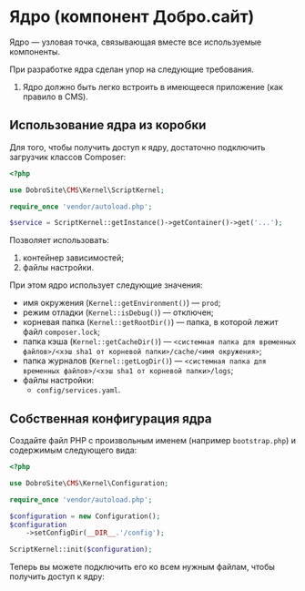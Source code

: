 # Ядро (компонент Добро.сайт)

Ядро — узловая точка, связывающая вместе все используемые компоненты.

При разработке ядра сделан упор на следующие требования.

1. Ядро должно быть легко встроить в имеющееся приложение (как правило в CMS).

## Использование ядра из коробки

Для того, чтобы получить доступ к ядру, достаточно подключить загрузчик классов Composer:

```php
<?php

use DobroSite\CMS\Kernel\ScriptKernel;

require_once 'vendor/autoload.php';

$service = ScriptKernel::getInstance()->getContainer()->get('...');
```

Позволяет использовать:

1. контейнер зависимостей;
2. файлы настройки.

При этом ядро использует следующие значения:

- имя окружения (`Kernel::getEnvironment()`) — `prod`;
- режим отладки (`Kernel::isDebug()`) — отключен;
- корневая папка (`Kernel::getRootDir()`) — папка, в которой лежит файл `composer.lock`;
- папка кэша (`Kernel::getCacheDir()`) — `<системная папка для временных файлов>/<хэш sha1 от
  корневой папки>/cache/<имя окружения>`;
- папка журналов (`Kernel::getLogDir()`) — `<системная папка для временных файлов>/<хэш sha1 от
  корневой папки>/logs`;
- файлы настройки:
  - `config/services.yaml`.

## Собственная конфигурация ядра

Создайте файл PHP с произвольным именем (например `bootstrap.php`) и содержимым следующего вида:

```php
<?php

use DobroSite\CMS\Kernel\Configuration;

require_once 'vendor/autoload.php';

$configuration = new Configuration();
$configuration
    ->setConfigDir(__DIR__.'/config');

ScriptKernel::init($configuration);
```

Теперь вы можете подключить его ко всем нужным файлам, чтобы получить доступ к ядру:
